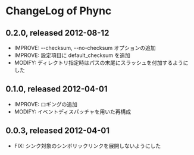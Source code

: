 ChangeLog of Phync
==================

0.2.0, released 2012-08-12
--------------------------

- IMPROVE: --checksum, --no-checksum オプションの追加
- IMPROVE: 設定項目に default\_checksum を追加
- MODIFY: ディレクトリ指定時はパスの末尾にスラッシュを付加するようにした

0.1.0, released 2012-04-01
--------------------------

- IMPROVE: ロギングの追加
- MODIFY: イベントディスパッチャを用いた再構成

0.0.3, released 2012-04-01
--------------------------

- FIX: シンク対象のシンボリックリンクを展開しないようにした
